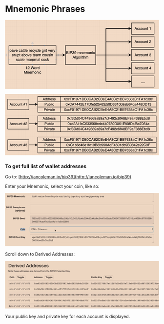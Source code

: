 # Mnemonic Phrases

![](<../.gitbook/assets/image (260).png>)

![](<../.gitbook/assets/image (272).png>)

### To get full list of wallet addresses

Go to: [http://iancoleman.io/bip39](http://iancoleman.io/bip39)

Enter your Mnemonic, select your coin, like so:

![](<../.gitbook/assets/image (329).png>)

Scroll down to Derived Addresses:

![](<../.gitbook/assets/image (229).png>)

Your public key and private key for each account is displayed.&#x20;
